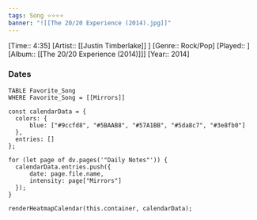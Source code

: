 ```yaml
---
tags: Song ⭐⭐⭐⭐ 
banner: "![[The 20/20 Experience (2014).jpg]]"
---
```

[Time:: 4:35]
[Artist:: [[Justin Timberlake]] ]
[Genre:: Rock/Pop]
[Played:: ]
[Album:: [[The 20/20 Experience (2014)]]]
[Year:: 2014]
### Dates
````dataview
TABLE Favorite_Song
WHERE Favorite_Song = [[Mirrors]]
````
  ```dataviewjs
const calendarData = { 
	colors: { 
		blue: ["#9ccfd8", "#5BAAB8", "#57A1BB", "#5da8c7", "#3e8fb0"] 
	}, 
	entries: [] 
}; 

for (let page of dv.pages('"Daily Notes"')) { 
	calendarData.entries.push({ 
		date: page.file.name, 
		intensity: page["Mirrors"]
	}); 
} 

renderHeatmapCalendar(this.container, calendarData);
```
